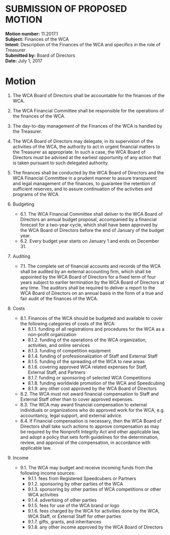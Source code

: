 # SUBMISSION OF PROPOSED MOTION

**Motion number:** 11.2017.1  
**Subject:** Finances of the WCA  
**Intent:** Description of the Finances of the WCA and specifics in the role of Treasurer  
**Submitted by:** Board of Directors  
**Date:** July 1, 2017  

# Motion

1. The WCA Board of Directors shall be accountable for the finances of the WCA.

2. The WCA Financial Committee shall be responsible for the operations of the finances of the WCA.

3. The day-to-day management of the Finances of the WCA is handled by the Treasurer.

4. The WCA Board of Directors may delegate, in its supervision of the activities of the WCA, the authority to act in urgent financial matters to the Treasurer as appropriate. In such a case, the WCA Board of Directors must be advised at the earliest opportunity of any action that is taken pursuant to such delegated authority.

5. The finances shall be conducted by the WCA Board of Directors and the WCA Financial Committee in a prudent manner to assure transparent and legal management of the finances, to guarantee the retention of sufficient reserves, and to assure continuation of the activities and programs of the WCA.

6. Budgeting
   - 6.1. The WCA Financial Committee shall deliver to the WCA Board of Directors an annual budget proposal, accompanied by a financial forecast for a two-year cycle, which shall have been approved by the WCA Board of Directors before the end of January of the budget year.
   - 6.2. Every budget year starts on January 1 and ends on December 31.

7. Auditing
   - 7.1. The complete set of financial accounts and records of the WCA shall be audited by an external accounting firm, which shall be appointed by the WCA Board of Directors for a fixed term of four years subject to earlier termination by the WCA Board of Directors at any time. The auditors shall be required to deliver a report to the WCA Board of Directors on an annual basis in the form of a true and fair audit of the finances of the WCA.

8. Costs
   - 8.1. Finances of the WCA should be budgeted and available to cover the following categories of costs of the WCA:
      - 8.1.1. funding of all registrations and procedures for the WCA as a non-profit organization
      - 8.1.2. funding of the operations of the WCA organization, activities, and online services
      - 8.1.3. funding of competition equipment
      - 8.1.4. funding of professionalization of Staff and External Staff
      - 8.1.5. funding of the spreading of the WCA to new areas
      - 8.1.6. covering approved WCA related expenses for Staff, External Staff, and Partners
      - 8.1.7. funding or sponsoring of selected WCA Competitions
      - 8.1.8. funding worldwide promotion of the WCA and Speedcubing
      - 8.1.9. any other cost approved by the WCA Board of Directors
   - 8.2. The WCA must not award financial compensation to Staff and External Staff other than to cover approved expenses.
   - 8.3. The WCA may award financial compensation to external individuals or organizations who do approved work for the WCA, e.g. accountancy, legal support, and external advice.
   - 8.4. If Financial compensation is necessary, then the WCA Board of Directors shall take such actions to approve compensation as may be required by the Nonprofit Integrity Act and other applicable law, and adopt a policy that sets forth guidelines for the determination, review, and approval of the compensation, in accordance with applicable law.

9. Income
   - 9.1. The WCA may budget and receive incoming funds from the following income sources:
      - 9.1.1. fees from Registered Speedcubers or Partners
      - 9.1.2. sponsoring by other parties of the WCA
      - 9.1.3. sponsoring by other parties of WCA competitions or other WCA activities
      - 9.1.4. advertising of other parties
      - 9.1.5. fees for use of the WCA brand or logo
      - 9.1.6. fees charged by the WCA for activities done by the WCA, WCA Staff, or External Staff for other parties
      - 9.1.7. gifts, grants, and inheritances
      - 9.1.8. any other income approved by the WCA Board of Directors
